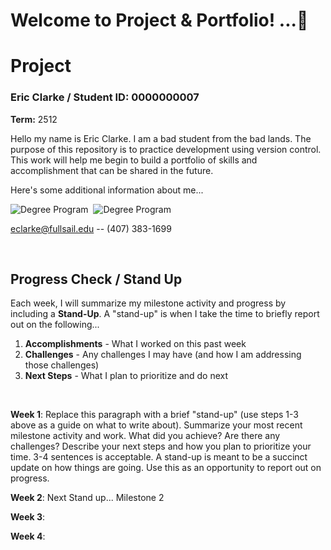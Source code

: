 
# Welcome to Project & Portfolio! ...🚀

# Project
### Eric Clarke / Student ID: 0000000007  
**Term:** 2512  

Hello my name is Eric Clarke. I am a bad student from the bad lands. The purpose of this repository is to practice development using version control. This work will help me begin to build a portfolio of skills and accomplishment that can be shared in the future. 
 
Here's some additional information about me... 


![Degree Program](https://img.shields.io/badge/degree-web%20design%20%26%20development-blue.svg)&nbsp; ![Degree Program](https://img.shields.io/badge/degree-mobile%20design%20%26%20development-blue.svg)


eclarke@fullsail.edu -- (407) 383-1699 




<br>

## Progress Check / Stand Up
Each week, I will summarize my milestone activity and progress by including a **Stand-Up**. A "stand-up" is when I take the time to briefly report out on the following...

1. **Accomplishments** - What I worked on this past week
2. **Challenges** - Any challenges I may have (and how I am addressing those challenges)
3. **Next Steps** - What I plan to prioritize and do next 

<br>

**Week 1**: Replace this paragraph with a brief "stand-up" (use steps 1-3 above as a guide on what to write about). Summarize your most recent milestone activity and work. What did you achieve? Are there any challenges? Describe your next steps and how you plan to prioritize your time. 3-4 sentences is acceptable. A stand-up is meant to be a succinct update on how things are going. Use this as an opportunity to report out on progress.  

**Week 2**: Next Stand up... Milestone 2   

**Week 3**:    

**Week 4**:   


<br>






